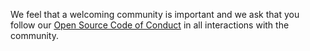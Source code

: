 We feel that a welcoming community is important and we ask that you follow our
[Open Source Code of Conduct](https://github.com/twitter/.github/blob/main/code-of-conduct.md)
in all interactions with the community.
